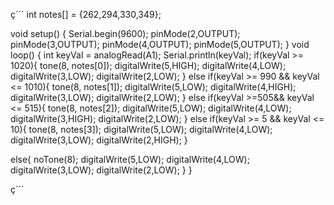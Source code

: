 ç´´´
int notes[] = {262,294,330,349};

void setup() {
  Serial.begin(9600);
  pinMode(2,OUTPUT);
  pinMode(3,OUTPUT);
  pinMode(4,OUTPUT);
  pinMode(5,OUTPUT);
}
void loop() {
  int keyVal = analogRead(A1);
  Serial.println(keyVal);
  if(keyVal >= 1020){
    tone(8, notes[0]);
    digitalWrite(5,HIGH);
    digitalWrite(4,LOW);
    digitalWrite(3,LOW);
    digitalWrite(2,LOW);
  }
else if(keyVal >= 990 && keyVal <= 1010){
  tone(8, notes[1]);
      digitalWrite(5,LOW);
    digitalWrite(4,HIGH);
    digitalWrite(3,LOW);
    digitalWrite(2,LOW);
}
else if(keyVal >=505&& keyVal <= 515){
  tone(8, notes[2]);
      digitalWrite(5,LOW);
    digitalWrite(4,LOW);
    digitalWrite(3,HIGH);
    digitalWrite(2,LOW);
}
else if(keyVal >= 5 && keyVal <= 10){
  tone(8, notes[3]);
      digitalWrite(5,LOW);
    digitalWrite(4,LOW);
    digitalWrite(3,LOW);
    digitalWrite(2,HIGH);
}

else{
  noTone(8);
    digitalWrite(5,LOW);
    digitalWrite(4,LOW);
    digitalWrite(3,LOW);
    digitalWrite(2,LOW);
  }
}

ç´´´
